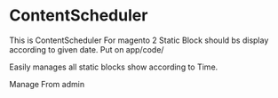 # ContentScheduler
This is ContentScheduler For magento 2
Static Block should bs display according to given date.
Put on app/code/

Easily manages all static blocks show according to Time.

Manage From admin